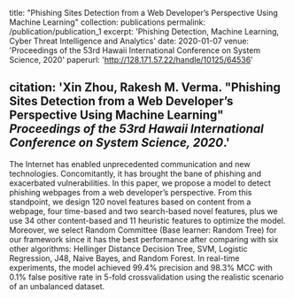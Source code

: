 title: "Phishing Sites Detection from a Web Developer’s Perspective Using Machine Learning"
collection: publications
permalink: /publication/publication_1
excerpt: 'Phishing Detection, Machine Learning, Cyber Threat Intelligence and Analytics'
date: 2020-01-07
venue: 'Proceedings of the 53rd Hawaii International Conference on System Science, 2020'
paperurl: 'http://128.171.57.22/handle/10125/64536'

citation: '<strong>Xin Zhou</strong>, Rakesh M. Verma. &quot;Phishing Sites Detection from a Web Developer’s Perspective Using Machine Learning&quot; <i>Proceedings of the 53rd Hawaii International Conference on System Science, 2020</i>.'
---
The Internet has enabled unprecedented communication and new technologies. Concomitantly, it has brought the bane of phishing and exacerbated vulnerabilities. In this paper, we propose a model to detect phishing webpages from a web developer’s perspective. From this standpoint, we design 120 novel features based on content from a webpage, four time-based and two search-based novel features, plus we use 34 other content-based and 11 heuristic features to optimize the model. Moreover, we select Random Committee (Base learner: Random Tree) for our framework since it has the best performance after comparing with six other algorithms: Hellinger Distance Decision Tree, SVM, Logistic Regression, J48, Naive Bayes, and Random Forest. In real-time experiments, the model achieved 99.4% precision and 98.3% MCC with 0.1% false positive rate in 5-fold crossvalidation using the realistic scenario of an unbalanced dataset.
